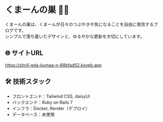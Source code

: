 # くまーんの巣 🐻🏡

くまーんの巣は、くまーんが日々のつぶやきや気になることを自由に発信するブログです。<br>
シンプルで落ち着いたデザインと、ゆるやかな更新を大切にしています。

## 🌐 サイトURL

https://shrill-eda-kumaa-n-68bfad52.koyeb.app

## 🛠 技術スタック

- フロントエンド：Tailwind CSS, daisyUI
- バックエンド：Ruby on Rails 7
- インフラ：Docker, Render（デプロイ）
- データベース：未使用
